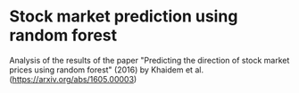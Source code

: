 # Stock market prediction using random forest<br>
Analysis of the results of the paper "Predicting the direction of stock market prices using random forest" (2016) by Khaidem et al. (https://arxiv.org/abs/1605.00003)
